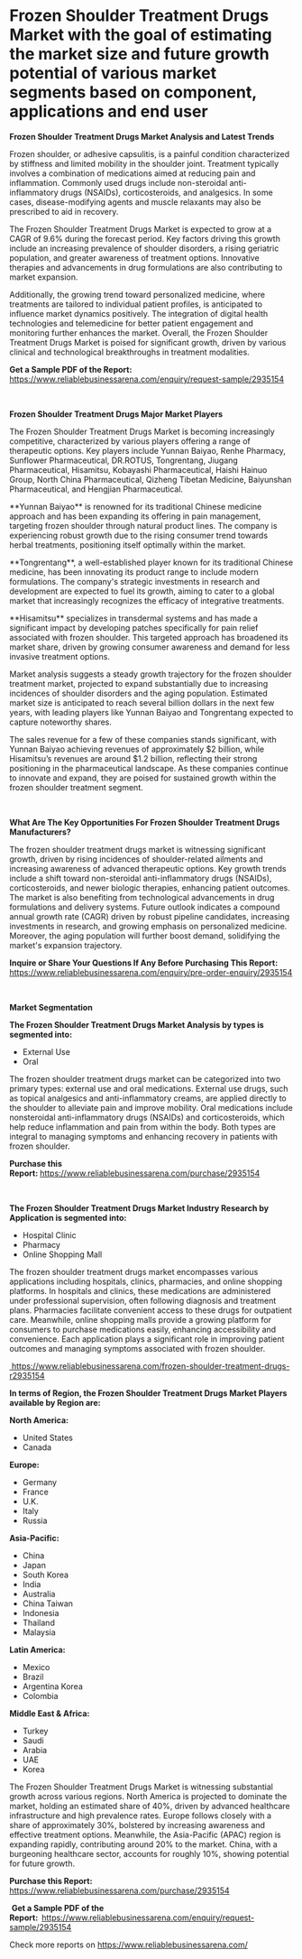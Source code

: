 <p><h1>Frozen Shoulder Treatment Drugs Market with the goal of estimating the market size and future growth potential of various market segments based on component, applications and end user</h1></p><p><strong>Frozen Shoulder Treatment Drugs Market Analysis and Latest Trends</strong></p>
<p><p>Frozen shoulder, or adhesive capsulitis, is a painful condition characterized by stiffness and limited mobility in the shoulder joint. Treatment typically involves a combination of medications aimed at reducing pain and inflammation. Commonly used drugs include non-steroidal anti-inflammatory drugs (NSAIDs), corticosteroids, and analgesics. In some cases, disease-modifying agents and muscle relaxants may also be prescribed to aid in recovery.</p><p>The Frozen Shoulder Treatment Drugs Market is expected to grow at a CAGR of 9.6% during the forecast period. Key factors driving this growth include an increasing prevalence of shoulder disorders, a rising geriatric population, and greater awareness of treatment options. Innovative therapies and advancements in drug formulations are also contributing to market expansion. </p><p>Additionally, the growing trend toward personalized medicine, where treatments are tailored to individual patient profiles, is anticipated to influence market dynamics positively. The integration of digital health technologies and telemedicine for better patient engagement and monitoring further enhances the market. Overall, the Frozen Shoulder Treatment Drugs Market is poised for significant growth, driven by various clinical and technological breakthroughs in treatment modalities.</p></p>
<p><strong>Get a Sample PDF of the Report:&nbsp;</strong> <a href="https://www.reliablebusinessarena.com/enquiry/request-sample/2935154?utm_campaign=2004&utm_medium=2&utm_source=Github&utm_content=ia&utm_term=14032025&utm_id=frozen-shoulder-treatment-drugs">https://www.reliablebusinessarena.com/enquiry/request-sample/2935154</a></p>
<p>&nbsp;</p>
<p><strong>Frozen Shoulder Treatment Drugs Major Market Players</strong></p>
<p><p>The Frozen Shoulder Treatment Drugs Market is becoming increasingly competitive, characterized by various players offering a range of therapeutic options. Key players include Yunnan Baiyao, Renhe Pharmacy, Sunflower Pharmaceutical, DR.ROTUS, Tongrentang, Jiugang Pharmaceutical, Hisamitsu, Kobayashi Pharmaceutical, Haishi Hainuo Group, North China Pharmaceutical, Qizheng Tibetan Medicine, Baiyunshan Pharmaceutical, and Hengjian Pharmaceutical.</p><p>**Yunnan Baiyao** is renowned for its traditional Chinese medicine approach and has been expanding its offering in pain management, targeting frozen shoulder through natural product lines. The company is experiencing robust growth due to the rising consumer trend towards herbal treatments, positioning itself optimally within the market.</p><p>**Tongrentang**, a well-established player known for its traditional Chinese medicine, has been innovating its product range to include modern formulations. The company's strategic investments in research and development are expected to fuel its growth, aiming to cater to a global market that increasingly recognizes the efficacy of integrative treatments. </p><p>**Hisamitsu** specializes in transdermal systems and has made a significant impact by developing patches specifically for pain relief associated with frozen shoulder. This targeted approach has broadened its market share, driven by growing consumer awareness and demand for less invasive treatment options.</p><p>Market analysis suggests a steady growth trajectory for the frozen shoulder treatment market, projected to expand substantially due to increasing incidences of shoulder disorders and the aging population. Estimated market size is anticipated to reach several billion dollars in the next few years, with leading players like Yunnan Baiyao and Tongrentang expected to capture noteworthy shares.</p><p>The sales revenue for a few of these companies stands significant, with Yunnan Baiyao achieving revenues of approximately $2 billion, while Hisamitsu’s revenues are around $1.2 billion, reflecting their strong positioning in the pharmaceutical landscape. As these companies continue to innovate and expand, they are poised for sustained growth within the frozen shoulder treatment segment.</p></p>
<p>&nbsp;</p>
<p><strong>What Are The Key Opportunities For Frozen Shoulder Treatment Drugs Manufacturers?</strong></p>
<p><p>The frozen shoulder treatment drugs market is witnessing significant growth, driven by rising incidences of shoulder-related ailments and increasing awareness of advanced therapeutic options. Key growth trends include a shift toward non-steroidal anti-inflammatory drugs (NSAIDs), corticosteroids, and newer biologic therapies, enhancing patient outcomes. The market is also benefiting from technological advancements in drug formulations and delivery systems. Future outlook indicates a compound annual growth rate (CAGR) driven by robust pipeline candidates, increasing investments in research, and growing emphasis on personalized medicine. Moreover, the aging population will further boost demand, solidifying the market's expansion trajectory.</p></p>
<p><strong>Inquire or Share Your Questions If Any Before Purchasing This Report:</strong> <a href="https://www.reliablebusinessarena.com/enquiry/pre-order-enquiry/2935154?utm_campaign=2004&utm_medium=2&utm_source=Github&utm_content=ia&utm_term=14032025&utm_id=frozen-shoulder-treatment-drugs">https://www.reliablebusinessarena.com/enquiry/pre-order-enquiry/2935154</a></p>
<p>&nbsp;</p>
<p><strong>Market Segmentation</strong></p>
<p><strong>The Frozen Shoulder Treatment Drugs Market Analysis by types is segmented into:</strong></p>
<p><ul><li>External Use</li><li>Oral</li></ul></p>
<p><p>The frozen shoulder treatment drugs market can be categorized into two primary types: external use and oral medications. External use drugs, such as topical analgesics and anti-inflammatory creams, are applied directly to the shoulder to alleviate pain and improve mobility. Oral medications include nonsteroidal anti-inflammatory drugs (NSAIDs) and corticosteroids, which help reduce inflammation and pain from within the body. Both types are integral to managing symptoms and enhancing recovery in patients with frozen shoulder.</p></p>
<p><strong>Purchase this Report:&nbsp;</strong><a href="https://www.reliablebusinessarena.com/purchase/2935154?utm_campaign=2004&utm_medium=2&utm_source=Github&utm_content=ia&utm_term=14032025&utm_id=frozen-shoulder-treatment-drugs">https://www.reliablebusinessarena.com/purchase/2935154</a></p>
<p>&nbsp;</p>
<p><strong>The Frozen Shoulder Treatment Drugs Market Industry Research by Application is segmented into:</strong></p>
<p><ul><li>Hospital Clinic</li><li>Pharmacy</li><li>Online Shopping Mall</li></ul></p>
<p><p>The frozen shoulder treatment drugs market encompasses various applications including hospitals, clinics, pharmacies, and online shopping platforms. In hospitals and clinics, these medications are administered under professional supervision, often following diagnosis and treatment plans. Pharmacies facilitate convenient access to these drugs for outpatient care. Meanwhile, online shopping malls provide a growing platform for consumers to purchase medications easily, enhancing accessibility and convenience. Each application plays a significant role in improving patient outcomes and managing symptoms associated with frozen shoulder.</p></p>
<p><a href="https://www.reliablebusinessarena.com/frozen-shoulder-treatment-drugs-r2935154?utm_campaign=2004&utm_medium=2&utm_source=Github&utm_content=ia&utm_term=14032025&utm_id=frozen-shoulder-treatment-drugs">&nbsp;https://www.reliablebusinessarena.com/frozen-shoulder-treatment-drugs-r2935154</a></p>
<p><strong>In terms of Region, the Frozen Shoulder Treatment Drugs Market Players available by Region are:</strong></p>
<p>
    <p> <strong> North America: </strong>
        <ul>
            <li>United States</li>
            <li>Canada</li>
        </ul>
        </p> 
    <p> <strong> Europe: </strong>
        <ul>
            <li>Germany</li>
            <li>France</li>
            <li>U.K.</li>
            <li>Italy</li>
            <li>Russia</li>
        </ul>
        </p> 
    <p> <strong> Asia-Pacific: </strong>
        <ul>
            <li>China</li>
            <li>Japan</li>
            <li>South Korea</li>
            <li>India</li>
            <li>Australia</li>
            <li>China Taiwan</li>
            <li>Indonesia</li>
            <li>Thailand</li>
            <li>Malaysia</li>
        </ul>
        </p> 
    <p> <strong> Latin America: </strong>
        <ul>
            <li>Mexico</li>
            <li>Brazil</li>
            <li>Argentina Korea</li>
            <li>Colombia</li>
        </ul>
        </p> 
    <p> <strong> Middle East & Africa: </strong>
        <ul>
            <li>Turkey</li>
            <li>Saudi</li>
            <li>Arabia</li>
            <li>UAE</li>
            <li>Korea</li>
        </ul>
    </p>
    </p>
<p><p>The Frozen Shoulder Treatment Drugs Market is witnessing substantial growth across various regions. North America is projected to dominate the market, holding an estimated share of 40%, driven by advanced healthcare infrastructure and high prevalence rates. Europe follows closely with a share of approximately 30%, bolstered by increasing awareness and effective treatment options. Meanwhile, the Asia-Pacific (APAC) region is expanding rapidly, contributing around 20% to the market. China, with a burgeoning healthcare sector, accounts for roughly 10%, showing potential for future growth.</p></p>
<p><strong>Purchase this Report: </strong><a href="https://www.reliablebusinessarena.com/purchase/2935154?utm_campaign=2004&utm_medium=2&utm_source=Github&utm_content=ia&utm_term=14032025&utm_id=frozen-shoulder-treatment-drugs">https://www.reliablebusinessarena.com/purchase/2935154</a></p>
<p>&nbsp;<strong>Get a Sample PDF of the Report:&nbsp;&nbsp;</strong><a href="https://www.reliablebusinessarena.com/enquiry/request-sample/2935154?utm_campaign=2004&utm_medium=2&utm_source=Github&utm_content=ia&utm_term=14032025&utm_id=frozen-shoulder-treatment-drugs">https://www.reliablebusinessarena.com/enquiry/request-sample/2935154</a></p>
<p><strong></strong></p>
<p>Check more reports on <a href="https://www.reliablebusinessarena.com/?utm_campaign=2004&utm_medium=2&utm_source=Github&utm_content=ia&utm_term=14032025&utm_id=frozen-shoulder-treatment-drugs">https://www.reliablebusinessarena.com/</a></p>